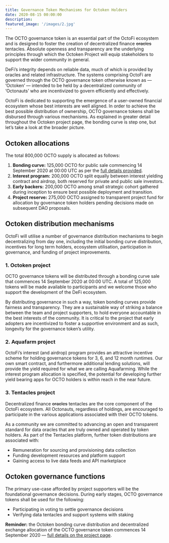 ```yaml
---
title: Governance Token Mechanisms for Octoken Holders
date: 2020-08-15 00:00:00
description: 
featured_image: '/images/2.jpg'
---
```


The OCTO governance token is an essential part of the OctoFi ecosystem and is designed to foster the creation of decentralized finance <s>oracles</s> tentacles. Absolute openness and transparency are the underlying principles through which the Octoken Project will equip stakeholders to support the wider community in general.

DeFi’s integrity depends on reliable data, much of which is provided by oracles and related infrastructure. The systems comprising OctoFi are governed through the OCTO governance token otherwise known as — ‘Octoken’ — intended to be held by a decentralized community of ‘Octonauts’ who are incentivized to govern efficiently and effectively.

OctoFi is dedicated to supporting the emergence of a user-owned financial ecosystem whose best interests are well aligned. In order to achieve the best possible distribution of ownership, OCTO governance tokens shall be disbursed through various mechanisms. As explained in greater detail throughout the Octoken project page, the bonding curve is step one, but let’s take a look at the broader picture.

## Octoken allocations 

The total 800,000 OCTO supply is allocated as follows:

1. **Bonding curve:** 125,000 OCTO for public sale commencing 14 September 2020 at 00:00 UTC as per the [full details provided](/project/token).
2. **Interest program:** 200,000 OCTO split equally between interest yielding contract and airdrop, both reserved for private and public sale investors.
3. **Early backers:** 200,000 OCTO among small strategic cohort gathered during inception to ensure best possible deployment and transition.
4. **Project reserve:** 275,000 OCTO assigned to transparent project fund for allocation by governance token holders pending decisions made on subsequent DAO proposals.

## Octoken distribution mechanisms

OctoFi will utilise a number of governance distribution mechanisms to begin decentralizing from day one, including the initial bonding curve distribution, incentives for long term holders, ecosystem utilisation, participation in governance, and funding of project improvements. 

### 1. Octoken project

OCTO governance tokens will be distributed through a bonding curve sale that commences 14 September 2020 at 00:00 UTC. A total of 125,000 tokens will be made available to participants and we welcome those who support the development of the DeFi ecosystem.

By distributing governance in such a way, token bonding curves provide fairness and transparency. They are a sustainable way of striking a balance between the team and project supporters, to hold everyone accountable in the best interests of the community. It is critical to the project that early adopters are incentivized to foster a supportive environment and as such, longevity for the governance token’s utility.

### 2. Aquafarm project

OctoFi’s interest (and airdrop) program provides an attractive incentive scheme for holding governance tokens for 3, 6, and 12 month runtimes. Our own smart contract, and furthermore additional lending solutions, will provide the yield required for what we are calling Aquafarming. While the interest program allocation is specified, the potential for developing further yield bearing apps for OCTO holders is within reach in the near future.

### 3. Tentacles project

Decentralized finance <s>oracles</s> tentacles are the core component of the OctoFi ecosystem. All Octonauts, regardless of holdings, are encouraged to participate in the various applications associated with their OCTO tokens. 

As a community we are committed to advancing an open and transparent standard for data oracles that are truly owned and operated by token holders. As part of the Tentacles platform, further token distributions are associated with:

* Remuneration for sourcing and provisioning data collection
* Funding development resources and platform support
* Gaining access to live data feeds and API marketplace

## Octoken governance functions

The primary use-case afforded by project supporters will be the foundational governance decisions. During early stages, OCTO governance tokens shall be used for the following:

* Participating in voting to settle governance decisions
* Verifying data tentacles and support systems with staking

**Reminder:** the Octoken bonding curve distribution and decentralized exchange allocation of the OCTO governance token commences 14 September 2020 — [full details on the project page](/project/token).
